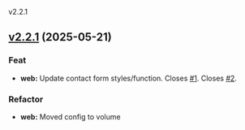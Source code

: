 
v2.2.1
## [v2.2.1](https://github.com/aleyoscar/resurrexit/compare/v2.2.0...v2.2.1) (2025-05-21)

### Feat

* **web:** Update contact form styles/function. Closes [#1](https://github.com/aleyoscar/resurrexit/issues/1). Closes [#2](https://github.com/aleyoscar/resurrexit/issues/2).

### Refactor

* **web:** Moved config to volume

